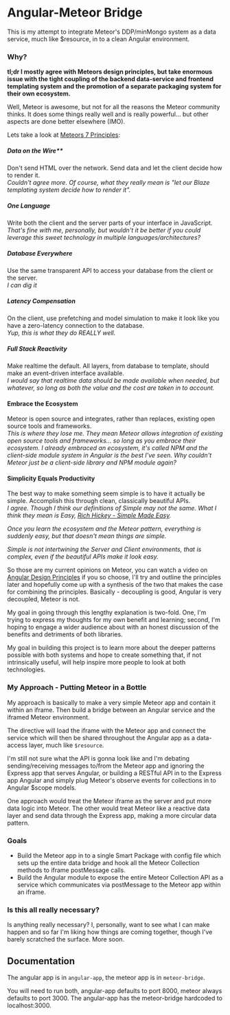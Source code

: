 # Angular-Meteor Bridge

This is my attempt to integrate Meteor's DDP/minMongo system as a data service, much like $resource, in to a clean Angular environment.

### Why?

**tl;dr I mostly agree with Meteors design principles, but take enormous issue with the tight coupling of the backend data-service and frontend templating system and the promotion of a separate packaging system for their own ecosystem.**

Well, Meteor is awesome, but not for all the reasons the Meteor community thinks.  It does some things really well and is really powerful... but other aspects are done better elsewhere (IMO).

Lets take a look at [Meteors 7 Principles](http://docs.meteor.com/#sevenprinciples):

##### Data on the Wire**
Don't send HTML over the network. Send data and let the client decide how to render it.  
*Couldn't agree more.  Of course, what they really mean is "let our Blaze templating system decide how to render it".*

##### One Language
Write both the client and the server parts of your interface in JavaScript.  
*That's fine with me, personally, but wouldn't it be better if you could leverage this sweet technology in multiple languages/architectures?*

##### Database Everywhere
Use the same transparent API to access your database from the client or the server.  
*I can dig it*

##### Latency Compensation
On the client, use prefetching and model simulation to make it look like you have a zero-latency connection to the database.  
*Yup, this is what they do REALLY well.*

##### Full Stack Reactivity
Make realtime the default. All layers, from database to template, should make an event-driven interface available.  
*I would say that realtime data should be made available when needed, but whatever, so long as both the value and the cost are taken in to account.*

#### Embrace the Ecosystem
Meteor is open source and integrates, rather than replaces, existing open source tools and frameworks.  
*This is where they lose me.  They mean Meteor allows integration of existing open source tools and frameworks... so long as you embrace their ecosystem.  I already embraced an ecosystem, it's called NPM and the client-side module system in Angular is the best I've seen.  Why couldn't Meteor just be a client-side library and NPM module again?*

#### Simplicity Equals Productivity
The best way to make something seem simple is to have it actually be simple. Accomplish this through clean, classically beautiful APIs.  
*I agree.  Though I think our definitions of Simple may not the same.  What I think they mean is Easy, [Rich Hickey - Simple Made Easy](http://www.infoq.com/presentations/Simple-Made-Easy).*  
  
*Once you learn the ecosystem and the Meteor pattern, everything is suddenly easy, but that doesn't mean things are simple.*  
  
*Simple is not intertwining the Server and Client environments, that is complex, even if the beautiful APIs make it look easy.*

So those are my current opinions on Meteor, you can watch a video on [Angular Design Principles](https://www.youtube.com/watch?v=HCR7i5F5L8c) if you so choose, I'll try and outline the principles later and hopefully come up with a synthesis of the two that makes the case for combining the principles.  Basically - decoupling is good, Angular is very decoupled, Meteor is not.

My goal in going through this lengthy explanation is two-fold.  One, I'm trying to express my thoughts for my own benefit and learning; second, I'm hoping to engage a wider audience about with an honest discussion of the benefits and detriments of both libraries.

My goal in building this project is to learn more about the deeper patterns possible with both systems and hope to create something that, if not intrinsically useful, will help inspire more people to look at both technologies.

### My Approach - Putting Meteor in a Bottle

My approach is basically to make a very simple Meteor app and contain it within an iframe.  Then build a bridge between an Angular service and the iframed Meteor environment.

The directive will load the iframe with the Meteor app and connect the service which will then be shared throughout the Angular app as a data-access layer, much like `$resource`.

I'm still not sure what the API is gonna look like and I'm debating sending/receiving messages to/from the Meteor app and ignoring the Express app that serves Angular, or building a RESTful API in to the Express app Angular and simply plug Meteor's observe events for collections in to Angular $scope models.

One approach would treat the Meteor iframe as the server and put more data logic into Meteor.  The other would treat Meteor like a reactive data layer and send data through the Express app, making a more circular data pattern.

### Goals

* Build the Meteor app in to a single Smart Package with config file which sets up the entire data bridge and hook all the Meteor Collection methods to iframe postMessage calls.
* Build the Angular module to expose the entire Meteor Collection API as a service which communicates via postMessage to the Meteor app within an iframe.

### Is this all really necessary?

Is anything really necessary?  I, personally, want to see what I can make happen and so far I'm liking how things are coming together, though I've barely scratched the surface.  More soon.

## Documentation

The angular app is in `angular-app`, the meteor app is in `meteor-bridge`.

You will need to run both, angular-app defaults to port 8000, meteor always defaults to port 3000.  The angular-app has the meteor-bridge hardcoded to localhost:3000.

